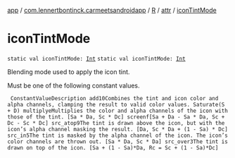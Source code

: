 [app](../../../index.md) / [com.lennertbontinck.carmeetsandroidapp](../../index.md) / [R](../index.md) / [attr](index.md) / [iconTintMode](./icon-tint-mode.md)

# iconTintMode

`static val iconTintMode: `[`Int`](https://kotlinlang.org/api/latest/jvm/stdlib/kotlin/-int/index.html)
`static val iconTintMode: `[`Int`](https://kotlinlang.org/api/latest/jvm/stdlib/kotlin/-int/index.html)

Blending mode used to apply the icon tint.

Must be one of the following constant values.

     ConstantValueDescription add10Combines the tint and icon color and alpha channels, clamping the result to valid color values. Saturate(S + D) multiplyeMultiplies the color and alpha channels of the icon with those of the tint. [Sa * Da, Sc * Dc] screenf[Sa + Da - Sa * Da, Sc + Dc - Sc * Dc] src_atop9The tint is drawn above the icon, but with the icon’s alpha channel masking the result. [Da, Sc * Da + (1 - Sa) * Dc] src_in5The tint is masked by the alpha channel of the icon. The icon’s color channels are thrown out. [Sa * Da, Sc * Da] src_over3The tint is drawn on top of the icon. [Sa + (1 - Sa)*Da, Rc = Sc + (1 - Sa)*Dc]

